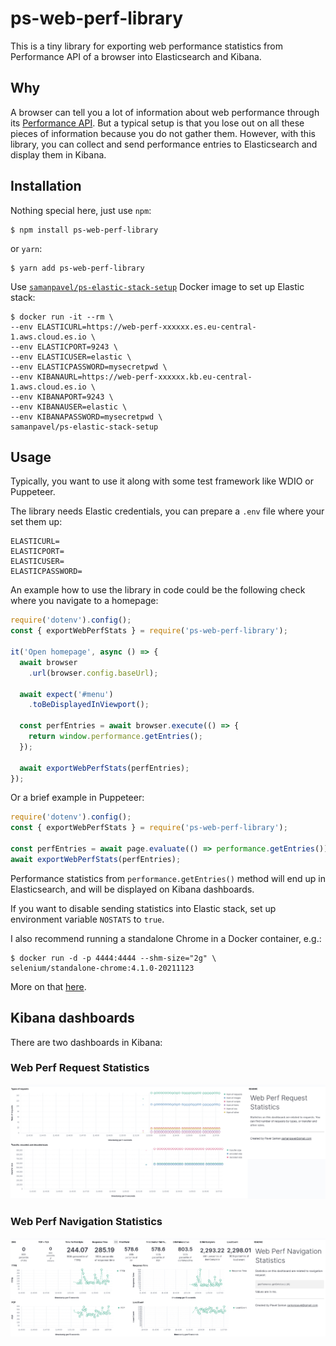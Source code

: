 # ps-web-perf-library

This is a tiny library for exporting web performance statistics from Performance API of a browser into Elasticsearch and Kibana.

## Why

A browser can tell you a lot of information about web performance through its [Performance API](https://developer.mozilla.org/en-US/docs/Web/API/Performance_API). But a typical setup is that you lose out on all these pieces of information because you do not gather them. However, with this library, you can collect and send performance entries to Elasticsearch and display them in Kibana.

## Installation

Nothing special here, just use `npm`:

```
$ npm install ps-web-perf-library
```

or `yarn`:

```
$ yarn add ps-web-perf-library
```

Use [`samanpavel/ps-elastic-stack-setup`](https://hub.docker.com/r/samanpavel/ps-elastic-stack-setup) Docker image to set up Elastic stack:

```
$ docker run -it --rm \
--env ELASTICURL=https://web-perf-xxxxxx.es.eu-central-1.aws.cloud.es.io \
--env ELASTICPORT=9243 \
--env ELASTICUSER=elastic \
--env ELASTICPASSWORD=mysecretpwd \
--env KIBANAURL=https://web-perf-xxxxxx.kb.eu-central-1.aws.cloud.es.io \
--env KIBANAPORT=9243 \
--env KIBANAUSER=elastic \
--env KIBANAPASSWORD=mysecretpwd \
samanpavel/ps-elastic-stack-setup
```

## Usage

Typically, you want to use it along with some test framework like WDIO or Puppeteer.

The library needs Elastic credentials, you can prepare a `.env` file where your set them up:

```
ELASTICURL=
ELASTICPORT=
ELASTICUSER=
ELASTICPASSWORD=
```

An example how to use the library in code could be the following check where you navigate to a homepage:

```javascript
require('dotenv').config();
const { exportWebPerfStats } = require('ps-web-perf-library');

it('Open homepage', async () => {
  await browser
    .url(browser.config.baseUrl);

  await expect('#menu')
    .toBeDisplayedInViewport();

  const perfEntries = await browser.execute(() => {
    return window.performance.getEntries();
  });

  await exportWebPerfStats(perfEntries);
});
```

Or a brief example in Puppeteer:

```javascript
require('dotenv').config();
const { exportWebPerfStats } = require('ps-web-perf-library');

const perfEntries = await page.evaluate(() => performance.getEntries());
await exportWebPerfStats(perfEntries);
```

Performance statistics from `performance.getEntries()` method will end up in Elasticsearch, and will be displayed on Kibana dashboards.

If you want to disable sending statistics into Elastic stack, set up environment variable `NOSTATS` to `true`.

I also recommend running a standalone Chrome in a Docker container, e.g.:

```
$ docker run -d -p 4444:4444 --shm-size="2g" \
selenium/standalone-chrome:4.1.0-20211123
```

More on that [here](https://github.com/SeleniumHQ/docker-selenium).

## Kibana dashboards

There are two dashboards in Kibana:

### Web Perf Request Statistics

![image](./static/kibana-requests-dashboard.png)

### Web Perf Navigation Statistics

![image](./static/kibana-navigation-dashboard.png)
